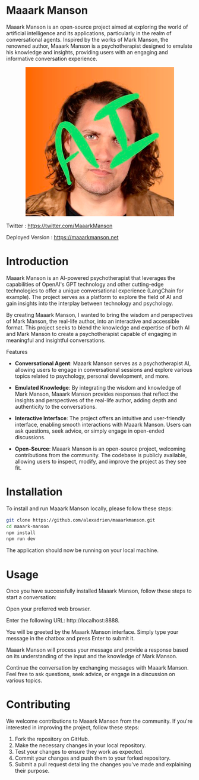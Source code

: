 # Maaark Manson

Maaark Manson is an open-source project aimed at exploring the world of artificial intelligence and its applications,
particularly in the realm of conversational agents. Inspired by the works of Mark Manson, the renowned author, Maaark
Manson is a psychotherapist designed to emulate his knowledge and insights, providing users with an engaging and
informative conversation experience.

<p align="center">
  <img src="https://raw.githubusercontent.com/alexadrien/maaarkmanson/master/img.png?raw=true" alt="Maaark"/>
</p>

Twitter : https://twitter.com/MaaarkManson

Deployed Version : https://maaarkmanson.net

# Introduction

Maaark Manson is an AI-powered psychotherapist that leverages the capabilities of OpenAI's GPT technology and other
cutting-edge
technologies to offer a unique conversational experience (LangChain for example). The project serves as a platform to
explore the field of AI
and gain insights into the interplay between technology and psychology.

By creating Maaark Manson, I wanted to bring the wisdom and perspectives of Mark Manson, the real-life author, into an
interactive and accessible format. This project seeks to blend the knowledge and expertise of both AI and Mark Manson to
create a psychotherapist capable of engaging in meaningful and insightful conversations.

Features

- **Conversational Agent**: Maaark Manson serves as a psychotherapist AI, allowing users to engage in conversational
  sessions
  and explore various topics related to psychology, personal development, and more.

- **Emulated Knowledge**: By integrating the wisdom and knowledge of Mark Manson, Maaark Manson provides responses that
  reflect the insights and perspectives of the real-life author, adding depth and authenticity to the conversations.

- **Interactive Interface**: The project offers an intuitive and user-friendly interface, enabling smooth interactions
  with
  Maaark Manson. Users can ask questions, seek advice, or simply engage in open-ended discussions.

- **Open-Source**: Maaark Manson is an open-source project, welcoming contributions from the community. The codebase is
  publicly available, allowing users to inspect, modify, and improve the project as they see fit.

# Installation

To install and run Maaark Manson locally, please follow these steps:

```bash
git clone https://github.com/alexadrien/maaarkmanson.git
cd maaark-manson
npm install
npm run dev
```

The application should now be running on your local machine.

# Usage

Once you have successfully installed Maaark Manson, follow these steps to start a conversation:

Open your preferred web browser.

Enter the following URL: http://localhost:8888.

You will be greeted by the Maaark Manson interface. Simply type your message in the chatbox and press Enter to submit
it.

Maaark Manson will process your message and provide a response based on its understanding of the input and the knowledge
of Mark Manson.

Continue the conversation by exchanging messages with Maaark Manson. Feel free to ask questions, seek advice, or engage
in a discussion on various topics.

# Contributing

We welcome contributions to Maaark Manson from the community. If you're interested in improving the project, follow
these steps:

1. Fork the repository on GitHub.
2. Make the necessary changes in your local repository.
3. Test your changes to ensure they work as expected.
4. Commit your changes and push them to your forked repository.
5. Submit a pull request detailing the changes you've made and explaining their purpose.




